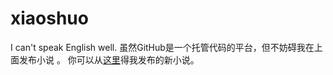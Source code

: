 # xiaoshuo
I can't speak English well.
虽然GitHub是一个托管代码的平台，但不妨碍我在上面发布小说
。
你可以从[这里](github.com/fandqqghfor/xiaoshuo/release)得我发布的新小说。
